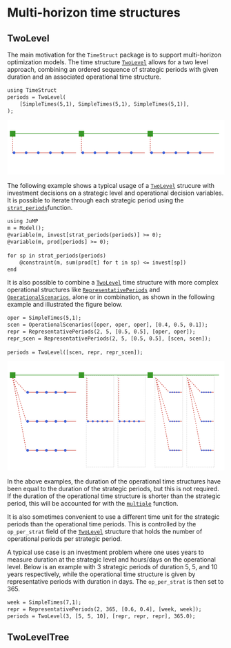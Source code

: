 # Multi-horizon time structures

## TwoLevel

The main motivation for the `TimeStruct` package is to support
multi-horizon optimization models. The time structure [`TwoLevel`](@ref) allows for a two level
approach, combining an ordered sequence of strategic periods with given duration and an associated operational time structure.

```@repl ts
using TimeStruct
periods = TwoLevel(
    [SimpleTimes(5,1), SimpleTimes(5,1), SimpleTimes(5,1)],
);
```

![Illustration of TwoLevel](./../figures/twolevel.png)

The following example shows a typical usage of a [`TwoLevel`](@ref) strucure with investment
decisions on a strategic level and operational decision variables. It is possible to iterate
through each strategic period using the [`strat_periods`](@ref)function.

```@repl ts
using JuMP
m = Model();
@variable(m, invest[strat_periods(periods)] >= 0);
@variable(m, prod[periods] >= 0);

for sp in strat_periods(periods)
    @constraint(m, sum(prod[t] for t in sp) <= invest[sp])
end
```

It is also possible to combine a [`TwoLevel`](@ref) time structure with more complex
operational structures like [`RepresentativePeriods`](@ref) and [`OperationalScenarios`](@ref),
alone or in combination, as shown in the following example and illustrated the figure below.

```@repl ts
oper = SimpleTimes(5,1);
scen = OperationalScenarios([oper, oper, oper], [0.4, 0.5, 0.1]);
repr = RepresentativePeriods(2, 5, [0.5, 0.5], [oper, oper]);
repr_scen = RepresentativePeriods(2, 5, [0.5, 0.5], [scen, scen]);

periods = TwoLevel([scen, repr, repr_scen]);
```

![Complex TwoLevel](./../figures/two_complex.png)

In the above examples, the duration of the operational time structures have
been equal to the duration of the strategic periods, but this is not required.
If the duration of the operational time structure is shorter than the strategic
period, this will be accounted for with the [`multiple`](@ref) function.

It is also sometimes convenient to use a different time unit for
the strategic periods than the operational time periods. This is
controlled by the `op_per_strat` field of the [`TwoLevel`](@ref) structure
that holds the number of operational periods per strategic period.

A typical use case is an investment problem where one uses years
to measure duration at the strategic level and hours/days on the operational level.
Below is an example with 3 strategic periods of duration 5, 5, and 10 years
respectively, while the operational time structure is given by
representative periods with duration in days. The `op_per_strat` is then set to 365.

```@repl ts
week = SimpleTimes(7,1);
repr = RepresentativePeriods(2, 365, [0.6, 0.4], [week, week]);
periods = TwoLevel(3, [5, 5, 10], [repr, repr, repr], 365.0);
```

## TwoLevelTree
